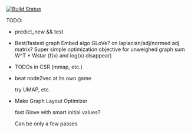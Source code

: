 [![Build Status](https://travis-ci.com/VHRanger/CSRGraph.svg?branch=master)](https://travis-ci.com/VHRanger/CSRGraph)


TODO:

- predict_new && test

- Best/fastest graph Embed algo 
     GLoVe? 
        on laplacian/adj/normed adj matrix? 
     Super simple optimization objective for unweighed graph 
         sum W^T * Wstar (f(x) and log(x) disappear) 

- TODOs in CSR (mmap, etc.) 

- beat node2vec at its own game 

    try UMAP, etc. 

- Make Graph Layout Optimizer 

    fast Glove with smart initial values? 
    
    Can be only a few passes 

